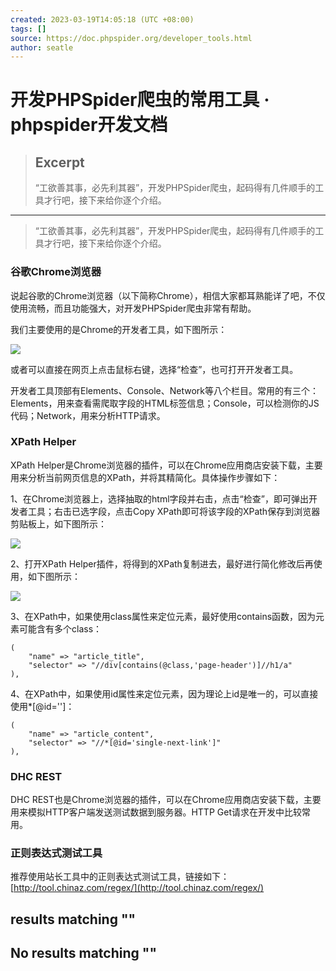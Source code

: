 ```yaml
---
created: 2023-03-19T14:05:18 (UTC +08:00)
tags: []
source: https://doc.phpspider.org/developer_tools.html
author: seatle
---
```


# 开发PHPSpider爬虫的常用工具 · phpspider开发文档

> ## Excerpt
> “工欲善其事，必先利其器”，开发PHPSpider爬虫，起码得有几件顺手的工具才行吧，接下来给你逐个介绍。

---
> “工欲善其事，必先利其器”，开发PHPSpider爬虫，起码得有几件顺手的工具才行吧，接下来给你逐个介绍。

### 谷歌Chrome浏览器

说起谷歌的Chrome浏览器（以下简称Chrome），相信大家都耳熟能详了吧，不仅使用流畅，而且功能强大，对开发PHPSpider爬虫非常有帮助。

我们主要使用的是Chrome的开发者工具，如下图所示：

![](https://doc.phpspider.org/developer_tools_1.png)

或者可以直接在网页上点击鼠标右键，选择“检查”，也可打开开发者工具。

开发者工具顶部有Elements、Console、Network等八个栏目。常用的有三个：Elements，用来查看需爬取字段的HTML标签信息；Console，可以检测你的JS代码；Network，用来分析HTTP请求。

### XPath Helper

XPath Helper是Chrome浏览器的插件，可以在Chrome应用商店安装下载，主要用来分析当前网页信息的XPath，并将其精简化。具体操作步骤如下：

1、在Chrome浏览器上，选择抽取的html字段并右击，点击“检查”，即可弹出开发者工具；右击已选字段，点击Copy XPath即可将该字段的XPath保存到浏览器剪贴板上，如下图所示：

![](https://doc.phpspider.org/developer_tools_2.png)

2、打开XPath Helper插件，将得到的XPath复制进去，最好进行简化修改后再使用，如下图所示：

![](https://doc.phpspider.org/developer_tools_3%20.png)

3、在XPath中，如果使用class属性来定位元素，最好使用contains函数，因为元素可能含有多个class：

```
(
    "name" => "article_title",
    "selector" => "//div[contains(@class,'page-header')]//h1/a"
),
```

4、在XPath中，如果使用id属性来定位元素，因为理论上id是唯一的，可以直接使用\*\[@id=''\]：

```
(
    "name" => "article_content",
    "selector" => "//*[@id='single-next-link']"
),
```

### DHC REST

DHC REST也是Chrome浏览器的插件，可以在Chrome应用商店安装下载，主要用来模拟HTTP客户端发送测试数据到服务器。HTTP Get请求在开发中比较常用。

### 正则表达式测试工具

推荐使用站长工具中的正则表达式测试工具，链接如下： [http://tool.chinaz.com/regex/](http://tool.chinaz.com/regex/)

## results matching ""

## No results matching ""
